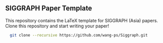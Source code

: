 ## SIGGRAPH Paper Template

This repository contains the LaTeX template for SIGGRAPH (Asia) papers.
Clone this repository and start writing your paper!

```bash
  git clone --recursive https://github.com/wang-ps/Siggraph.git
```
